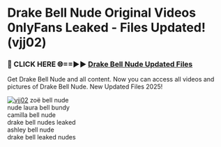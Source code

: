# Drake Bell Nude Original Videos 0nlyFans Leaked - Files Updated! (vjj02)

<h3>🔴 CLICK HERE 🌐==►► <a href="https://tinyurl.com/yrmya6cz" rel="nofollow">Drake Bell Nude Updated Files</a></h3>

Get Drake Bell Nude and all content. Now you can access all videos and pictures of Drake Bell Nude. New Updated Files 2025!

[![vjj02](https://i.imgur.com/FMdXYCs.gif)](https://tinyurl.com/yrmya6cz)
zoë bell nude<br>
nude laura bell bundy<br>
camilla bell nude<br>
drake bell nudes leaked<br>
ashley bell nude<br>
drake bell leaked nudes